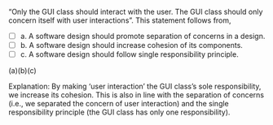 <panel header="{{ icon_Q_A }} Correct statements about SoC">
<question>

“Only the GUI class should interact with the user. The GUI class should only concern itself with user interactions”. This statement follows from,

- [ ] a. A software design should promote separation of concerns in a design.
- [ ] b. A software design should increase cohesion of its components.
- [ ] c. A software design should follow single responsibility principle.

<div slot="answer">

(a)(b)(c)

Explanation: By making ‘user interaction’ the GUI class’s sole responsibility, we increase its cohesion. This is also in line with the separation of concerns (i.e., we separated the concern of user interaction) and the single responsibility principle (the GUI class has only one responsibility).

</div>
</question>
</panel>

